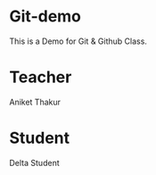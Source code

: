 # Git-demo
This is a Demo for Git &amp;  Github Class.

# Teacher 
Aniket Thakur 

# Student 
Delta Student 


